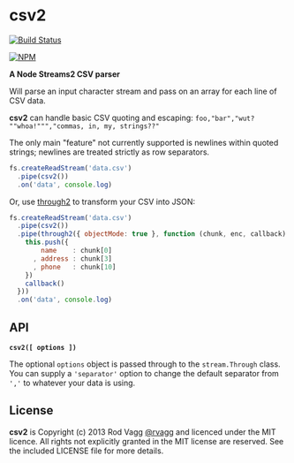 # csv2

[![Build Status](https://secure.travis-ci.org/rvagg/csv2.png)](http://travis-ci.org/rvagg/csv2)

[![NPM](https://nodei.co/npm/csv2.png?compact=true)](https://nodei.co/npm/csv2/) 

**A Node Streams2 CSV parser**

Will parse an input character stream and pass on an array for each line of CSV data.

**csv2** can handle basic CSV quoting and escaping: `foo,"bar","wut? ""whoa!""","commas, in, my, strings??"`

The only main "feature" not currently supported is newlines within quoted strings; newlines are treated strictly as row separators.

```js
fs.createReadStream('data.csv')
  .pipe(csv2())
  .on('data', console.log)
```

Or, use [through2](https://github.com/rvagg/through2) to transform your CSV into JSON:

```js
fs.createReadStream('data.csv')
  .pipe(csv2())
  .pipe(through2({ objectMode: true }, function (chunk, enc, callback) {
    this.push({
        name    : chunk[0]
      , address : chunk[3]
      , phone   : chunk[10]
    })
    callback()
  }))
  .on('data', console.log)
```

## API

<b><code>csv2([ options ])</code></b>

The optional `options` object is passed through to the `stream.Through` class. You can supply a `'separator'` option to change the default separator from `','` to whatever your data is using.

## License

**csv2** is Copyright (c) 2013 Rod Vagg [@rvagg](https://twitter.com/rvagg) and licenced under the MIT licence. All rights not explicitly granted in the MIT license are reserved. See the included LICENSE file for more details.